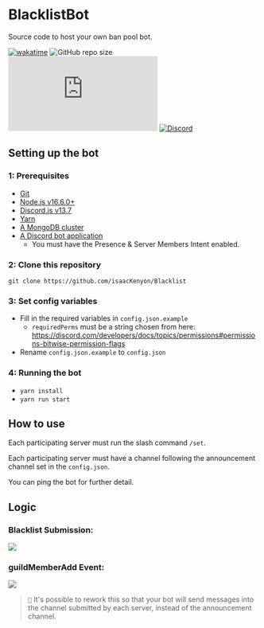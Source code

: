 # BlacklistBot

Source code to host your own ban pool bot.

[![wakatime](https://wakatime.com/badge/github/isaacKenyon/Blacklist.svg?style=for-the-badge)](https://wakatime.com/badge/github/isaacKenyon/Blacklist)
![GitHub repo size](https://img.shields.io/github/repo-size/isaacKenyon/Blacklist?style=for-the-badge)
[![node-current](https://img.shields.io/node/v/discord.js?style=for-the-badge)](https://nodejs.org/en/)
[![Discord](https://img.shields.io/discord/828026052806443028?color=7289DA&label=Support%20Server&style=for-the-badge)](https://discord.gg/3Fx3y8XV7Y)

## Setting up the bot
### 1: Prerequisites
- [Git](https://git-scm.com/)
- [Node.js v16.6.0+](https://nodejs.org/en/)
- [Discord.js v13.7](https://discord.js.org/)
- [Yarn](https://www.npmjs.com/package/yarn)
- [A MongoDB cluster](https://www.mongodb.com/basics/clusters/mongodb-cluster-setup)
- [A Discord bot application](https://discord.com/developers/applications)
  - You must have the Presence & Server Members Intent enabled.

### 2: Clone this repository
```
git clone https://github.com/isaacKenyon/Blacklist
```

### 3: Set config variables
- Fill in the required variables in `config.json.example`
  -  `requiredPerms` must be a string chosen from here:  https://discord.com/developers/docs/topics/permissions#permissions-bitwise-permission-flags
- Rename `config.json.example` to `config.json`

### 4: Running the bot
- `yarn install`
- `yarn run start`

## How to use
Each participating server must run the slash command `/set`.

Each participating server must have a channel following the announcement channel set in the `config.json`.

You can ping the bot for further detail.

## Logic
### Blacklist Submission:
[![](https://mermaid.ink/img/pako:eNqNkLGOwjAMhl_F8gQSvECHk2jL3XK30LFlcBMfja5Jq8RBQpR3J4WyMVym2P6-xPqvqAbNmOHJ09jB96FxkM6urtif2cMO8p7UX2-ChCNstx-Q16sqttaIsAYZQJNQS4HXx0V9UMXqh0OgE0NgJzNHzg3RKbZzrbpUcr9-KsVDKeuXMsY2fdixXp4s5_m0bJRPsK8PrNicGezTeMcVE3z-hysn-HrL4QYte0tGp3iuc6dB6dL-DWbp6jiKp77Bxt0SGscUBO-1kcFj9kt94A1SlKG6OIWZ-MgvqDSU0rYLdbsD31d_pQ)](https://mermaid.live/edit#pako:eNqNkLGOwjAMhl_F8gQSvECHk2jL3XK30LFlcBMfja5Jq8RBQpR3J4WyMVym2P6-xPqvqAbNmOHJ09jB96FxkM6urtif2cMO8p7UX2-ChCNstx-Q16sqttaIsAYZQJNQS4HXx0V9UMXqh0OgE0NgJzNHzg3RKbZzrbpUcr9-KsVDKeuXMsY2fdixXp4s5_m0bJRPsK8PrNicGezTeMcVE3z-hysn-HrL4QYte0tGp3iuc6dB6dL-DWbp6jiKp77Bxt0SGscUBO-1kcFj9kt94A1SlKG6OIWZ-MgvqDSU0rYLdbsD31d_pQ)

### guildMemberAdd Event:
[![](https://mermaid.ink/img/pako:eNo9kMFqwzAMhl9F-NRC8wI5bLRpNgbrDhs7jKQHNVITU0cOtjMYoe8-pVmni4X0Sf9vTabxxCY3bcChg9f3WkBjW7WjdXTg_sRhSwT8zZLgbAPTEbLsAXbV6jNygKbj5sIE2KKVmIAw4Qkjr4_Lpt2NLqadw-bibExMj9elVWTZm9d2tq9KoeN_Eb44zuWyWj3PLuCFYIyqkbw6EH07hsaH4OPghay0UHQowk7Ju255031aHThGbBni7N-KrrhNL_wawGxMz6FHS3qEaZ6tjRI91ybXVHhMAV1tarkqOg76Py7JJh9MfkYXeWNwTP7jRxqTpzDyHdpb1Jv2f9T1F3pMdXY)](https://mermaid.live/edit#pako:eNo9kMFqwzAMhl9F-NRC8wI5bLRpNgbrDhs7jKQHNVITU0cOtjMYoe8-pVmni4X0Sf9vTabxxCY3bcChg9f3WkBjW7WjdXTg_sRhSwT8zZLgbAPTEbLsAXbV6jNygKbj5sIE2KKVmIAw4Qkjr4_Lpt2NLqadw-bibExMj9elVWTZm9d2tq9KoeN_Eb44zuWyWj3PLuCFYIyqkbw6EH07hsaH4OPghay0UHQowk7Ju255031aHThGbBni7N-KrrhNL_wawGxMz6FHS3qEaZ6tjRI91ybXVHhMAV1tarkqOg76Py7JJh9MfkYXeWNwTP7jRxqTpzDyHdpb1Jv2f9T1F3pMdXY)
> ``📝`` It's possible to rework this so that your bot will send messages into the channel submitted by each server, instead of the announcement channel. 
